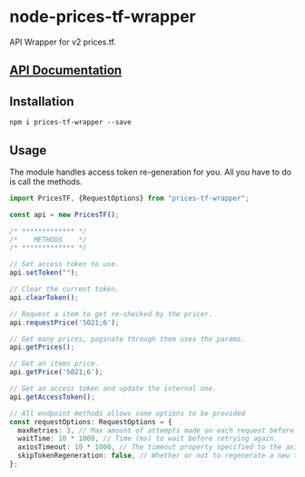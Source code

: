 # node-prices-tf-wrapper
API Wrapper for v2 prices.tf.

## [API Documentation](https://api2.prices.tf)

## Installation
```
npm i prices-tf-wrapper --save
```

## Usage
The module handles access token re-generation for you. All you have to do is call the methods.

```ts
import PricesTF, {RequestOptions} from "prices-tf-wrapper";

const api = new PricesTF();

/* ************* */
/*    METHODS    */
/* ************* */

// Set access token to use.
api.setToken("");

// Clear the current token.
api.clearToken();

// Request a item to get re-checked by the pricer.
api.requestPrice('5021;6');

// Get many prices, paginate through them uses the params.
api.getPrices();

// Get an items price.
api.getPrice('5021;6');

// Get an access token and update the internal one.
api.getAccessToken();

// All endpoint methods allows some options to be provided
const requestOptions: RequestOptions = {
  maxRetries: 3, // Max amount of attempts made on each request before it forfeits.
  waitTime: 10 * 1000, // Time (ms) to wait before retrying again.
  axiosTimeout: 10 * 1000, // The timeout property specified to the axios request.
  skipTokenRegeneration: false, // Whether or not to regenerate a new token, if this is true you will have to specify one yourself using the api.setToken method.
};

```